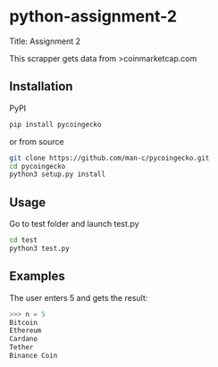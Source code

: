 # python-assignment-2

Title: Assignment 2

This scrapper gets data from >coinmarketcap.com

## Installation

PyPI
```bash
pip install pycoingecko
```

or from source
```bash
git clone https://github.com/man-c/pycoingecko.git
cd pycoingecko
python3 setup.py install
```

## Usage

Go to test folder and launch test.py
```bash
cd test
python3 test.py
```

## Examples

The user enters 5 and gets the result:

```python
>>> n = 5
Bitcoin
Ethereum
Cardano
Tether
Binance Coin
